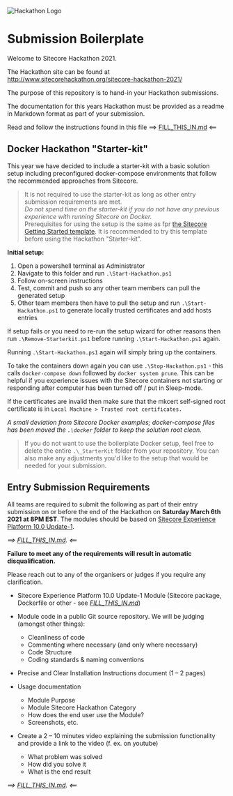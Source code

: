![Hackathon Logo](documentation/images/hackathon.png?raw=true "Hackathon Logo")

# Submission Boilerplate

Welcome to Sitecore Hackathon 2021.

The Hackathon site can be found at http://www.sitecorehackathon.org/sitecore-hackathon-2021/

The purpose of this repository is to hand-in your Hackathon submissions.

The documentation for this years Hackathon must be provided as a readme in Markdown format as part of your submission.

Read and follow the instructions found in this file ⟹ [FILL_THIS_IN.md](FILL_THIS_IN.md) ⟸

## Docker Hackathon "Starter-kit"

This year we have decided to include a starter-kit with a basic solution setup including preconfigured docker-compose environments that follow the recommended approaches from Sitecore.

> It is not required to use the starter-kit as long as other entry submission requirements are met.  
> _Do not spend time on the starter-kit if you do not have any previous experience with running Sitecore on Docker._  
> Prerequisites for using the setup is the same as fpr [the Sitecore Getting Started template](https://doc.sitecore.com/developers/100/developer-tools/en/walkthrough--using-the-getting-started-template.html). It is recommended to try this template before using the Hackathon "Starter-kit".

__Initial setup:__
1. Open a powershell terminal as Administrator
2. Navigate to this folder and run `.\Start-Hackathon.ps1`
3. Follow on-screen instructions
4. Test, commit and push so any other team members can pull the generated setup
5. Other team members then have to pull the setup and run `.\Start-Hackathon.ps1` to generate locally trusted certificates and add hosts entries

If setup fails or you need to re-run the setup wizard for other reasons then run `.\Remove-Starterkit.ps1` before running `.\Start-Hackathon.ps1` again.

Running `.\Start-Hackathon.ps1` again will simply bring up the containers.

To take the containers down again you can use `.\Stop-Hackathon.ps1` - this calls `docker-compose down` followed by `docker system prune`. This can be helpful if you experience issues with the Sitecore containers not starting or responding after computer has been turned off / put in Sleep-mode.

If the certificates are invalid then make sure that the mkcert self-signed root certificate is in `Local Machine > Trusted root certificates.`

_A small deviation from Sitecore Docker examples; docker-compose files has been moved the `.\docker` folder to keep the solution root clean._

> If you do not want to use the boilerplate Docker setup, feel free to delete the entire `.\_StarterKit` folder from your repository. You can also make any adjustments you'd like to the setup that would be needed for your submission.

## Entry Submission Requirements 

All teams are required to submit the following as part of their entry submission on or before the end of the Hackathon on **Saturday March 6th 2021 at 8PM EST**. The modules should be based on [Sitecore Experience Platform 10.0 Update-1](https://dev.sitecore.net/Downloads/Sitecore_Experience_Platform/100/Sitecore_Experience_Platform_100_Update1.aspx).

_⟹ [FILL_THIS_IN.md](FILL_THIS_IN.md). ⟸_

**Failure to meet any of the requirements will result in automatic disqualification.** 

Please reach out to any of the organisers or judges if you require any clarification.

- Sitecore Experience Platform 10.0 Update-1 Module (Sitecore package, Dockerfile or other - see _[FILL_THIS_IN.md](FILL_THIS_IN.md)_)

- Module code in a public Git source repository. We will be judging (amongst other things):
  - Cleanliness of code
  - Commenting where necessary (and only where necessary)
  - Code Structure
  - Coding standards & naming conventions

- Precise and Clear Installation Instructions document (1 – 2 pages)
- Usage documentation 
  - Module Purpose
  - Module Sitecore Hackathon Category
  - How does the end user use the Module?
  - Screenshots, etc.

- Create a 2 – 10 minutes video explaining the submission functionality and provide a link to the video (f. ex. on youtube)

  - What problem was solved
  - How did you solve it
  - What is the end result

_⟹ [FILL_THIS_IN.md](FILL_THIS_IN.md). ⟸_